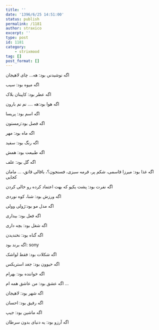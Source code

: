 ```yaml
---
title: ''
date: '1396/6/25 14:51:00'
status: publish
permalink: /1181
author: straxico
excerpt: ''
type: post
id: 1181
category:
    - strixmood
tag: []
post_format: []
---
```

اگه نوشيدني بود: هه… چای لاهیجان

اگه ميوه بود: سیب

اگه عطر بود: کاپیتان بلاک

اگه هوا بود:هه …. نم نم بارون

اگه اسم بود: پریسا

اگه فصل بود:زمستون

اگه ماه بود: مهر

اگه رنگ بود: سفید

اگه طبيعت بود: همش

اگه گل بود: علف

اگه غذا بود: میرزا قاسمی، شکم پر، قرمه سبزی، فسنجون؟، باقالی قاتق، … مامان کجایی

اگه نفرت بود: پشت یکیو که بهت اعتماد کرده رو خالی کردن

اگه ورزش بود: شنا، کوه نوردی

اگه مدل مو بود:ژولی وولی

اگه فعل بود: بیداری

اگه شغل بود: بچه داری

اگه گناه بود: نخندیدن

اگه برند بود: sony

اگه شكلات بود: فقط لواشک

اگه حيوون بود: جغد استریکس

اگه خواننده بود: بهرام

اگه عشق بود: من عاشق همه ام …

اگه شهر بود: لاهیجان

اگه رفيق بود: احسان

اگه ماشين بود: جیپ

اگه آرزو بود: یه دنیای بدون سرطان